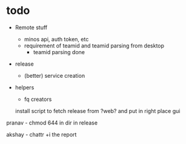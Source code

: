 # todo

- Remote stuff
    - minos api, auth token, etc
    - requirement of teamid and teamid parsing from desktop
        - teamid parsing done

- release
    - (better) service creation

- helpers
    - fq creators

    install script to fetch release from ?web? and put in right place
    gui


pranav
    - chmod 644 in dir in release

akshay
    - chattr +i the report
